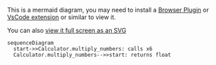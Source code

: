 This is a mermaid diagram, you may need to install a [Browser Plugin](https://github.com/BackMarket/github-mermaid-extension) or [VsCode extension](https://marketplace.visualstudio.com/items?itemName=bierner.markdown-mermaid) or similar to view it.

You can also [view it full screen as an SVG](https://mermaid.ink/svg/c2VxdWVuY2VEaWFncmFtCiAgc3RhcnQtPj5DYWxjdWxhdG9yLm11bHRpcGx5X251bWJlcnM6IGNhbGxzIHg2CiAgQ2FsY3VsYXRvci5tdWx0aXBseV9udW1iZXJzLS0+PnN0YXJ0OiByZXR1cm5zIGZsb2F0Cg==)        

```mermaid
sequenceDiagram
  start->>Calculator.multiply_numbers: calls x6
  Calculator.multiply_numbers-->>start: returns float

```
